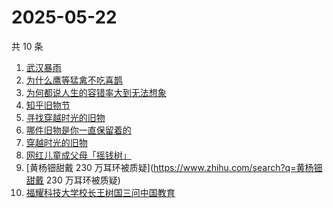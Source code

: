 # 2025-05-22

共 10 条

<!-- BEGIN -->
<!-- 最后更新时间 Thu May 22 2025 17:14:08 GMT+0800 (China Standard Time) -->

1. [武汉暴雨](https://www.zhihu.com/search?q=武汉暴雨)
1. [为什么鹰等猛禽不吃喜鹊](https://www.zhihu.com/search?q=为什么鹰等猛禽不吃喜鹊)
1. [为何都说人生的容错率大到无法想象](https://www.zhihu.com/search?q=为何都说人生的容错率大到无法想象)
1. [知乎旧物节](https://www.zhihu.com/search?q=知乎旧物节)
1. [寻找穿越时光的旧物](https://www.zhihu.com/search?q=寻找穿越时光的旧物)
1. [哪件旧物是你一直保留着的](https://www.zhihu.com/search?q=哪件旧物是你一直保留着的)
1. [穿越时光的旧物](https://www.zhihu.com/search?q=穿越时光的旧物)
1. [网红儿童成父母「摇钱树」](https://www.zhihu.com/search?q=网红儿童成父母「摇钱树」)
1. [黄杨钿甜戴 230 万耳环被质疑](https://www.zhihu.com/search?q=黄杨钿甜戴 230
   万耳环被质疑)
1. [福耀科技大学校长王树国三问中国教育](https://www.zhihu.com/search?q=福耀科技大学校长王树国三问中国教育)

<!-- END -->

